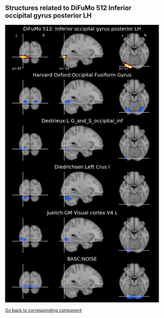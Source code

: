 


## Structures related to DiFuMo 512 Inferior occipital gyrus posterior LH

![363](363.jpg "Structures related to DiFuMo 512 Inferior occipital gyrus posterior LH")

[Go back to corresponding component](https://parietal-inria.github.io/DiFuMo/512/html/363.html)